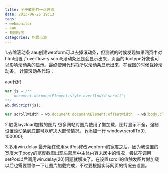 ```yaml
---
title: 关于截图的一点总结
date: 2013-06-25 19:13
tags:
- webmonitor
- aau
- 截图程序
categories: 积累点滴
---
```


1.去除滚动条
aau创建webform可以去掉滚动条，但测试的时候发现如果网页中对html设置了overflow-y:scroll;滚动条还是会显示出来，页面的doctype好象也可以影响滚动条的显示。最终使用代码将所以滚动条显示出来，在截图的时候裁掉滚动条。
计算滚动条代码：

aau代码

```js
var js = /**
    document.documentElement.style.overflowY='scroll';
**/
wb.doScript(js);
 
var scrollWidth = wb.document.documentElement.offsetWidth  - wb.body.clientWidth;
```

2.触发layzload加载的图片
很多网站对图片使用了懒加载，图片显示不全，强制设置滚动条到底部可以解决大部份情况。
js添加一行
window.scrollTo(0, 100000);

3.多用win.delay
最开始在使用setPos修改webform的宽度之后，因为我设置的宽度大于body的宽度截图出现头部居中主体内容未居中的情况，尝试在调用setPos以后调用win.delay(20)问题就解决了。在设置scroll的值触发图片懒加载以后也需要暂停一下让图片加载完成，不过要根据实际网页的情况去设置。

